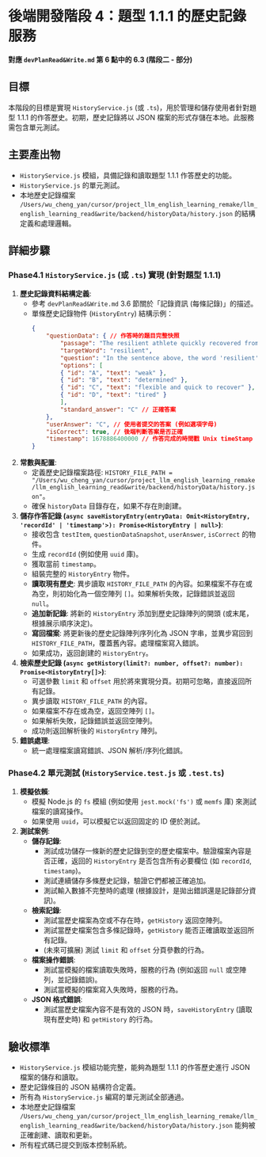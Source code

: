 # 後端開發階段 4：題型 1.1.1 的歷史記錄服務

**對應 `devPlanRead&Write.md` 第 6 點中的 6.3 (階段二 - 部分)**

## 目標

本階段的目標是實現 `HistoryService.js` (或 `.ts`)，用於管理和儲存使用者針對題型 1.1.1 的作答歷史。初期，歷史記錄將以 JSON 檔案的形式存儲在本地。此服務需包含單元測試。

## 主要產出物

*   `HistoryService.js` 模組，具備記錄和讀取題型 1.1.1 作答歷史的功能。
*   `HistoryService.js` 的單元測試。
*   本地歷史記錄檔案 `/Users/wu_cheng_yan/cursor/project_llm_english_learning_remake/llm_english_learning_read&write/backend/historyData/history.json` 的結構定義和處理邏輯。

## 詳細步驟

### Phase4.1 `HistoryService.js` (或 `.ts`) 實現 (針對題型 1.1.1)
1.  **歷史記錄資料結構定義**:
    *   參考 `devPlanRead&Write.md` 3.6 節關於「記錄資訊 (每條記錄)」的描述。
    *   單條歷史記錄物件 (`HistoryEntry`) 結構示例：
        ```json
        {
            "questionData": { // 作答時的題目完整快照
                "passage": "The resilient athlete quickly recovered from her injury.",
                "targetWord": "resilient",
                "question": "In the sentence above, the word 'resilient' most nearly means:",
                "options": [
                { "id": "A", "text": "weak" },
                { "id": "B", "text": "determined" },
                { "id": "C", "text": "flexible and quick to recover" },
                { "id": "D", "text": "tired" }
                ],
                "standard_answer": "C" // 正確答案
            },
            "userAnswer": "C", // 使用者提交的答案 (例如選項字母)
            "isCorrect": true, // 後端判斷答案是否正確
            "timestamp": 1678886400000 // 作答完成的時間戳 Unix timeStamp
        }
        ```
2.  **常數與配置**:
    *   定義歷史記錄檔案路徑: `HISTORY_FILE_PATH = "/Users/wu_cheng_yan/cursor/project_llm_english_learning_remake/llm_english_learning_read&write/backend/historyData/history.json"`。
    *   確保 `historyData` 目錄存在，如果不存在則創建。
3.  **儲存作答記錄 (`async saveHistoryEntry(entryData: Omit<HistoryEntry, 'recordId' | 'timestamp'>): Promise<HistoryEntry | null>`)**:
    *   接收包含 `testItem`, `questionDataSnapshot`, `userAnswer`, `isCorrect` 的物件。
    *   生成 `recordId` (例如使用 `uuid` 庫)。
    *   獲取當前 `timestamp`。
    *   組裝完整的 `HistoryEntry` 物件。
    *   **讀取現有歷史**: 異步讀取 `HISTORY_FILE_PATH` 的內容。如果檔案不存在或為空，則初始化為一個空陣列 `[]`。如果解析失敗，記錄錯誤並返回 `null`。
    *   **追加新記錄**: 將新的 `HistoryEntry` 添加到歷史記錄陣列的開頭 (或末尾，根據展示順序決定)。
    *   **寫回檔案**: 將更新後的歷史記錄陣列序列化為 JSON 字串，並異步寫回到 `HISTORY_FILE_PATH`，覆蓋舊內容。處理檔案寫入錯誤。
    *   如果成功，返回創建的 `HistoryEntry`。
4.  **檢索歷史記錄 (`async getHistory(limit?: number, offset?: number): Promise<HistoryEntry[]>`)**:
    *   可選參數 `limit` 和 `offset` 用於將來實現分頁。初期可忽略，直接返回所有記錄。
    *   異步讀取 `HISTORY_FILE_PATH` 的內容。
    *   如果檔案不存在或為空，返回空陣列 `[]`。
    *   如果解析失敗，記錄錯誤並返回空陣列。
    *   成功則返回解析後的 `HistoryEntry` 陣列。
5.  **錯誤處理**:
    *   統一處理檔案讀寫錯誤、JSON 解析/序列化錯誤。

### Phase4.2 單元測試 (`HistoryService.test.js` 或 `.test.ts`)
1.  **模擬依賴**:
    *   模擬 Node.js 的 `fs` 模組 (例如使用 `jest.mock('fs')` 或 `memfs` 庫) 來測試檔案的讀寫操作。
    *   如果使用 `uuid`，可以模擬它以返回固定的 ID 便於測試。
2.  **測試案例**:
    *   **儲存記錄**:
        *   測試成功儲存一條新的歷史記錄到空的歷史檔案中。驗證檔案內容是否正確，返回的 `HistoryEntry` 是否包含所有必要欄位 (如 `recordId`, `timestamp`)。
        *   測試連續儲存多條歷史記錄，驗證它們都被正確追加。
        *   測試輸入數據不完整時的處理 (根據設計，是拋出錯誤還是記錄部分資訊)。
    *   **檢索記錄**:
        *   測試當歷史檔案為空或不存在時，`getHistory` 返回空陣列。
        *   測試當歷史檔案包含多條記錄時，`getHistory` 能否正確讀取並返回所有記錄。
        *   (未來可擴展) 測試 `limit` 和 `offset` 分頁參數的行為。
    *   **檔案操作錯誤**:
        *   測試當模擬的檔案讀取失敗時，服務的行為 (例如返回 `null` 或空陣列，並記錄錯誤)。
        *   測試當模擬的檔案寫入失敗時，服務的行為。
    *   **JSON 格式錯誤**:
        *   測試當歷史檔案內容不是有效的 JSON 時，`saveHistoryEntry` (讀取現有歷史時) 和 `getHistory` 的行為。

## 驗收標準

*   `HistoryService.js` 模組功能完整，能夠為題型 1.1.1 的作答歷史進行 JSON 檔案的儲存和讀取。
*   歷史記錄條目的 JSON 結構符合定義。
*   所有為 `HistoryService.js` 編寫的單元測試全部通過。
*   本地歷史記錄檔案 `/Users/wu_cheng_yan/cursor/project_llm_english_learning_remake/llm_english_learning_read&write/backend/historyData/history.json` 能夠被正確創建、讀取和更新。
*   所有程式碼已提交到版本控制系統。 